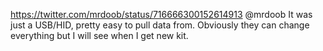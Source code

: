 https://twitter.com/mrdoob/status/716666300152614913 @mrdoob  It was just a USB/HID, pretty easy to pull data from. Obviously they can change everything but I will see when I get new kit.